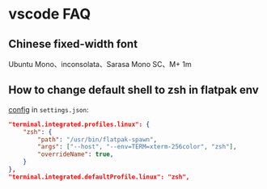 # vscode FAQ

## Chinese fixed-width font

Ubuntu Mono、inconsolata、Sarasa Mono SC、M+ 1m

## How to change default shell to zsh in flatpak env

[config](https://superuser.com/questions/1714960/how-to-use-zsh-in-flatpak-vscode) in `settings.json`:

```json
"terminal.integrated.profiles.linux": {
    "zsh": {
        "path": "/usr/bin/flatpak-spawn",
        "args": ["--host", "--env=TERM=xterm-256color", "zsh"],
        "overrideName": true,
    }
},
"terminal.integrated.defaultProfile.linux": "zsh",
```
